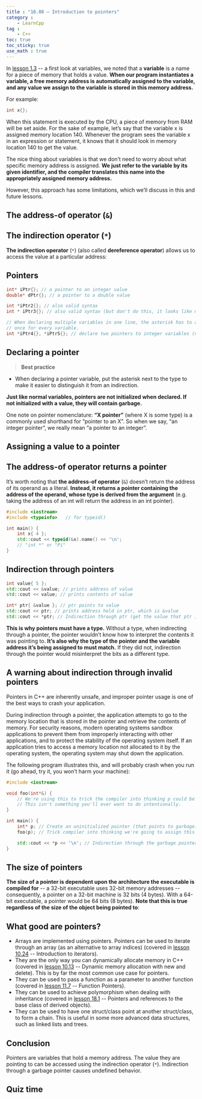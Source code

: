 ```yaml
---
title : "10.08 — Introduction to pointers"
category :
    - LearnCpp
tag : 
    - C++
toc: true  
toc_sticky: true 
use_math : true
---
```




In [lesson 1.3](https://www.learncpp.com/cpp-tutorial/introduction-to-objects-and-variables/) -- a first look at variables, we noted that a **variable** is a name for a piece of memory that holds a value. **When our program instantiates a variable, a free memory address is automatically assigned to the variable, and any value we assign to the variable is stored in this memory address.**

For example:

```c++
int x{};
```

When this statement is executed by the CPU, a piece of memory from RAM will be set aside. For the sake of example, let’s say that the variable x is assigned memory location 140. Whenever the program sees the variable x in an expression or statement, it knows that it should look in memory location 140 to get the value.

The nice thing about variables is that we don’t need to worry about what specific memory address is assigned. **We just refer to the variable by its given identifier, and the compiler translates this name into the appropriately assigned memory address.**

However, this approach has some limitations, which we’ll discuss in this and future lessons.

## The address-of operator (`&`)


## The indirection operator (`*`)

**The indirection operator** (`*`) (also called **dereference operator**) allows us to access the value at a particular address:


## Pointers

```c++
int* iPtr{}; // a pointer to an integer value
double* dPtr{}; // a pointer to a double value

int *iPtr2{}; // also valid syntax
int * iPtr3{}; // also valid syntax (but don't do this, it looks like multiplication)

// When declaring multiple variables in one line, the asterisk has to appear
// once for every variable.
int *iPtr4{}, *iPtr5{}; // declare two pointers to integer variables (not recommended)
```

## Declaring a pointer


>**Best practice**  
- When declaring a pointer variable, put the asterisk next to the type to make it easier to distinguish it from an indirection.

**Just like normal variables, pointers are not initialized when declared. If not initialized with a value, they will contain garbage.**

One note on pointer nomenclature: **“X pointer”** (where X is some type) is a commonly used shorthand for “pointer to an X”. So when we say, “an integer pointer”, we really mean “a pointer to an integer”.


## Assigning a value to a pointer


## The address-of operator returns a pointer

It’s worth noting that **the address-of operator** (`&`) doesn’t return the address of its operand as a literal. **Instead, it returns a pointer containing the address of the operand, whose type is derived from the argument** (e.g. taking the address of an int will return the address in an int pointer).

```c++
#include <iostream>
#include <typeinfo>   // for typeid()

int main() {
	int x{ 4 };
	std::cout << typeid(&x).name() << '\n';
    // "int *" or "Pi"
}
```

## Indirection through pointers

```c++
int value{ 5 };
std::cout << &value; // prints address of value
std::cout << value; // prints contents of value

int* ptr{ &value }; // ptr points to value
std::cout << ptr; // prints address held in ptr, which is &value
std::cout << *ptr; // Indirection through ptr (get the value that ptr is pointing to)
```

**This is why pointers must have a type.** Without a type, when indirecting through a pointer, the pointer wouldn’t know how to interpret the contents it was pointing to. **It’s also why the type of the pointer and the variable address it’s being assigned to must match.** If they did not, indirection through the pointer would misinterpret the bits as a different type.


## A warning about indirection through invalid pointers

Pointers in C++ are inherently unsafe, and improper pointer usage is one of the best ways to crash your application.

During indirection through a pointer, the application attempts to go to the memory location that is stored in the pointer and retrieve the contents of memory. For security reasons, modern operating systems sandbox applications to prevent them from improperly interacting with other applications, and to protect the stability of the operating system itself. If an application tries to access a memory location not allocated to it by the operating system, the operating system may shut down the application.

The following program illustrates this, and will probably crash when you run it (go ahead, try it, you won’t harm your machine):

```c++
#include <iostream>

void foo(int*&) {
    // We're using this to trick the compiler into thinking p could be modified, so it won't complain about p being uninitialized.
    // This isn't something you'll ever want to do intentionally.
}

int main() {
    int* p; // Create an uninitialized pointer (that points to garbage)
    foo(p); // Trick compiler into thinking we're going to assign this a valid value

    std::cout << *p << '\n'; // Indirection through the garbage pointer
}
```

## The size of pointers

**The size of a pointer is dependent upon the architecture the executable is compiled for** -- a 32-bit executable uses 32-bit memory addresses -- consequently, a pointer on a 32-bit machine is 32 bits (4 bytes). With a 64-bit executable, a pointer would be 64 bits (8 bytes). **Note that this is true regardless of the size of the object being pointed to**:


## What good are pointers?

- Arrays are implemented using pointers. Pointers can be used to iterate through an array (as an alternative to array indices) (covered in [lesson 10.24](https://www.learncpp.com/cpp-tutorial/introduction-to-iterators/) -- Introduction to iterators).
- They are the only way you can dynamically allocate memory in C++ (covered in [lesson 10.13](https://www.learncpp.com/cpp-tutorial/dynamic-memory-allocation-with-new-and-delete/) -- Dynamic memory allocation with new and delete). This is by far the most common use case for pointers.
- They can be used to pass a function as a parameter to another function (covered in [lesson 11.7](https://www.learncpp.com/cpp-tutorial/function-pointers/) -- Function Pointers).
- They can be used to achieve polymorphism when dealing with inheritance (covered in [lesson 18.1](https://www.learncpp.com/cpp-tutorial/pointers-and-references-to-the-base-class-of-derived-objects/) -- Pointers and references to the base class of derived objects).
- They can be used to have one struct/class point at another struct/class, to form a chain. This is useful in some more advanced data structures, such as linked lists and trees.


## Conclusion

Pointers are variables that hold a memory address. The value they are pointing to can be accessed using the indirection operator (`*`). Indirection through a garbage pointer causes undefined behavior.


## Quiz time
